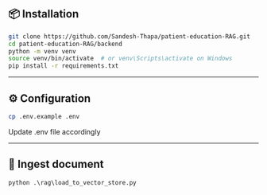 ## 📦 Installation

```bash
git clone https://github.com/Sandesh-Thapa/patient-education-RAG.git
cd patient-education-RAG/backend
python -m venv venv
source venv/bin/activate  # or venv\Scripts\activate on Windows
pip install -r requirements.txt
```

---

## ⚙️ Configuration

```bash
cp .env.example .env
```

Update .env file accordingly

---

## 📂 Ingest document

```python
python .\rag\load_to_vector_store.py 
```
